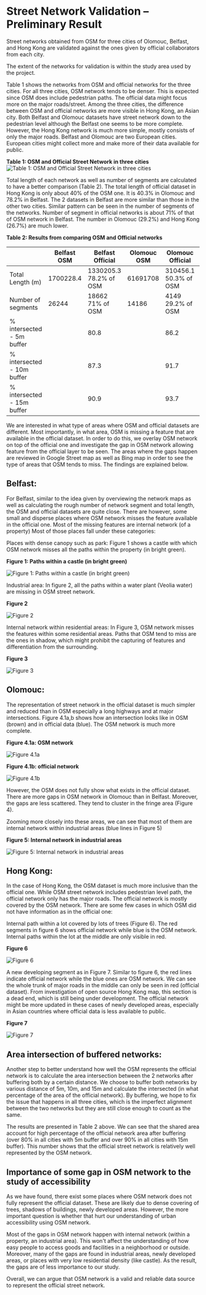 # Street Network Validation – Preliminary Result

Street networks obtained from OSM for three cities of Olomouc, Belfast, and Hong Kong are validated against the ones given by official collaborators from each city.

The extent of the networks for validation is within the study area used by the project.

Table 1 shows the networks from OSM and official networks for the three cities. For all three cities, OSM network tends to be denser. This is expected since OSM does include pedestrian paths. The official data might focus more on the major roads/street. Among the three cities, the difference between OSM and official networks are more visible in Hong Kong, an Asian city. Both Belfast and Olomouc datasets have street network down to the pedestrian level although the Belfast one seems to be more complete. However, the Hong Kong network is much more simple, mostly consists of only the major roads. Belfast and Olomouc are two European cities. European cities might collect more and make more of their data available for public.

**Table 1: OSM and Official Street Network in three cities**
![Table 1: OSM and Official Street Network in three cities](fig/networks_plot.png)

Total length of each network as well as number of segments are calculated to have a better comparison (Table 2). The total length of official dataset in Hong Kong is only about 40% of the OSM one. It is 40.3% in Olomouc and 78.2% in Belfast. The 2 datasets in Belfast are more similar than those in the other two cities. Similar pattern can be seen in the number of segments of the networks. Number of segment in official networks is about 71% of that of OSM network in Belfast. The number in Olomouc (29.2%) and Hong Kong (26.7%) are much lower.

**Table 2: Results from comparing OSM and Official networks**

|  | Belfast OSM| Belfast Official | Olomouc OSM | Olomouc Official | Hong Kong OSM | Hong Kong Official |
| --- | --- | --- | --- | --- | --- | --- |
| Total Length (m) | 1700228.4 | 1330205.3 78.2% of OSM| 61691708 | 310456.1 50.3% of OSM | 7211707.9 | 2908824.6 40.3% of OSM |
 Number of segments | 26244 | 18662 71% of OSM | 14186 | 4149 29.2% of OSM | 108435 | 28953 26.7% of OSM |
| % intersected - 5m buffer |  | 80.8 | | 86.2 | | 87.0 |
| % intersected - 10m buffer |  | 87.3 | | 91.7 | | 95.6 |
| % intersected - 15m buffer |  | 90.9 | | 93.7 | | 97.6 |


We are interested in what type of areas where OSM and official datasets are different. Most importantly, in what area, OSM is missing a feature that are available in the official dataset. In order to do this, we overlay OSM network on top of the official one and investigate the gap in OSM network allowing feature from the official layer to be seen. The areas where the gaps happen are reviewed in Google Street map as well as Bing map in order to see the type of areas that OSM tends to miss. The findings are explained below.

## Belfast:
For Belfast, similar to the idea given by overviewing the network maps as well as calculating the rough number of network segment and total length, the OSM and official datasets are quite close. There are however, some small and disperse places where OSM network misses the feature available in the official one. Most of the missing features are internal network (of a property) Most of those places fall under these categories:

Places with dense canopy such as park: Figure 1 shows a castle with which OSM network misses all the paths within the property (in bright green).

**Figure 1: Paths within a castle (in bright green)**

![Figure 1: Paths within a castle (in bright green)](fig/figure1.jpg)

Industrial area: In figure 2, all the paths within a water plant (Veolia water) are missing in OSM street network.

**Figure 2**

![Figure 2](fig/figure2.png)

Internal network within residential areas: In Figure 3, OSM network misses the features within some residential areas. Paths that OSM tend to miss are the ones in shadow, which might prohibit the capturing of features and differentiation from the surrounding.

**Figure 3**

![Figure 3](fig/figure3.png)

## Olomouc:
The representation of street network in the official dataset is much simpler and reduced than in OSM especially a long highways and at major intersections. Figure 4.1a,b shows how an intersection looks like in OSM (brown) and in official data (blue). The OSM network is much more complete.

**Figure 4.1a: OSM network**

![Figure 4.1a](fig/figure41a.png)

**Figure 4.1b: official network**

![Figure 4.1b](fig/figure41b.png)

However, the OSM does not fully show what exists in the official dataset. There are more gaps in OSM network in Olomouc than in Belfast. Moreover, the gaps are less scattered. They tend to cluster in the fringe area (Figure 4).

Zooming more closely into these areas, we can see that most of them are internal network within industrial areas (blue lines in Figure 5)

**Figure 5: Internal network in industrial areas**

![Figure 5: Internal network in industrial areas](fig/figure5.png)



## Hong Kong:

In the case of Hong Kong, the OSM dataset is much more inclusive than the official one. While OSM street network includes pedestrian level path, the official network only has the major roads. The official network is mostly covered by the OSM network. There are some few cases in which OSM did not have information as in the official one:

Internal path within a lot covered by lots of trees (Figure 6). The red segments in figure 6 shows official network while blue is the OSM network. Internal paths within the lot at the middle are only visible in red.

**Figure 6**

![Figure 6](fig/figure6.png)

A new developing segment as in Figure 7. Similar to figure 6, the red lines indicate official network while the blue ones are OSM network. We can see the whole trunk of major roads in the middle can only be seen in red (official dataset). From investigation of open source Hong Kong map, this section is a dead end, which is still being under development. The official network might be more updated in these cases of newly developed areas, especially in Asian countries where official data is less available to public.

**Figure 7**

![Figure 7](fig/figure7.png)

## Area intersection of buffered networks:

Another step to better understand how well the OSM represents the official network is to calculate the area intersection between the 2 networks after buffering both by a certain distance. We choose to buffer both networks by various distance of 5m, 10m, and 15m and calculate the intersected (in what percentage of the area of the official network). By buffering, we hope to fix the issue that happens in all three cities, which is the imperfect alignment between the two networks but they are still close enough to count as the same.

The results are presented in Table 2 above. We can see that the shared area account for high percentage of the official network area after buffering (over 80% in all cities with 5m buffer and over 90% in all cities with 15m buffer). This number shows that the official street network is relatively well represented by the OSM network.

## Importance of some gap in OSM network to the study of accessibility

As we have found, there exist some places where OSM network does not fully represent the official dataset. These are likely due to dense covering of trees, shadows of buildings, newly developed areas.  However, the more important question is whether that hurt our understanding of urban accessibility using OSM network.

Most of the gaps in OSM network happen with internal network (within a property, an industrial area). This won't affect the understanding of how easy people to access goods and facilities in a neighborhood or outside. Moreover, many of the gaps are found in industrial areas, newly developed areas, or places with very low residential density (like castle). As the result, the gaps are of less importance to our study.

Overall, we can argue that OSM network is a valid and reliable data source to represent the official street network.
